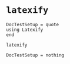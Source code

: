 # `latexify`

```@meta
DocTestSetup = quote
using Latexify
end
```

```@docs
latexify
```

```@meta
DocTestSetup = nothing
```
